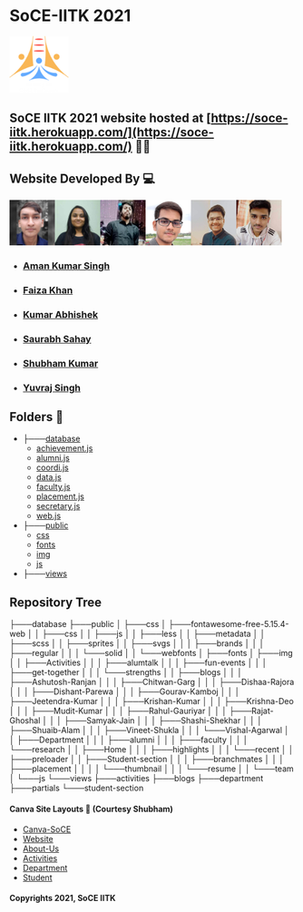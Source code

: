 # SoCE-IITK 2021
<code><img height="100" src = "public/img/SoCE-logo.svg"></code>
## SoCE IITK 2021 website hosted at [https://soce-iitk.herokuapp.com/](https://soce-iitk.herokuapp.com/) 🎉🎉


## Website Developed By 💻
<code><img height="80" src = "public/img/team/d2.jpg"></code><code><img height="80" src = "public/img/team/w2.jpg"></code><code><img height="80" src = "public/img/team/w3.jpg"></code><code><img height="80" src = "public/img/team/w4.jpg"></code><code><img height="80" src = "public/img/team/d5.jpg"></code><code><img height="80" src = "public/img/team/w5.jpg"></code> 
- ###  [Aman Kumar Singh](https://github.com/amanks-20)
- ###  [Faiza Khan](https://github.com/faizak31)
- ###  [Kumar Abhishek](https://github.com/kabhishek20)
- ###  [Saurabh Sahay](https://github.com/sahay-saurabh)
- ###  [Shubham Kumar](https://github.com/Shubham-707)
- ###  [Yuvraj Singh](https://github.com/Yuvraj1171)

## Folders 📄
 * ├───[database](database/)
   * [achievement.js ](database/achievement.js)
   * [alumni.js](database/alumni.js)
   * [coordi.js](database/coordi.js)
   * [data.js](database/data.js)
   * [faculty.js](database/faculty.js)
   * [placement.js](database/placement.js)
   * [secretary.js](database/secretary.js)
   * [web.js](database/web.js)
 * ├───[public](public)
   * [css](public/css/)
   * [fonts](public/fonts/)
   * [img](public/img/)
   * [js](public/js/)
 * ├───[views](views/)

## Repository Tree
├───database
├───public
│   ├───css
│   ├───fontawesome-free-5.15.4-web
│   │   ├───css
│   │   ├───js
│   │   ├───less
│   │   ├───metadata
│   │   ├───scss
│   │   ├───sprites
│   │   ├───svgs
│   │   │   ├───brands
│   │   │   ├───regular
│   │   │   └───solid
│   │   └───webfonts
│   ├───fonts
│   ├───img
│   │   ├───Activities
│   │   │   ├───alumtalk
│   │   │   ├───fun-events
│   │   │   ├───get-together
│   │   │   └───strengths
│   │   ├───blogs
│   │   │   ├───Ashutosh-Ranjan
│   │   │   ├───Chitwan-Garg
│   │   │   ├───Dishaa-Rajora
│   │   │   ├───Dishant-Parewa
│   │   │   ├───Gourav-Kamboj
│   │   │   ├───Jeetendra-Kumar
│   │   │   ├───Krishan-Kumar
│   │   │   ├───Krishna-Deo
│   │   │   ├───Mudit-Kumar
│   │   │   ├───Rahul-Gauriyar
│   │   │   ├───Rajat-Ghoshal
│   │   │   ├───Samyak-Jain
│   │   │   ├───Shashi-Shekhar
│   │   │   ├───Shuaib-Alam
│   │   │   ├───Vineet-Shukla
│   │   │   └───Vishal-Agarwal
│   │   ├───Department
│   │   │   ├───alumni
│   │   │   ├───faculty
│   │   │   └───research
│   │   ├───Home
│   │   │   ├───highlights
│   │   │   └───recent
│   │   ├───preloader
│   │   ├───Student-section
│   │   │   ├───branchmates
│   │   │   ├───placement
│   │   │   │   └───thumbnail
│   │   │   └───resume
│   │   └───team
│   └───js
└───views
    ├───activities
    ├───blogs
    ├───department
    ├───partials
    └───student-section

#### Canva Site Layouts 📝 (Courtesy Shubham)

- [Canva-SoCE](https://www.canva.com/design/DAEsiQTOrrM/Tq0m9SvyOg_elmVW0HdLgA/view?website#2:title-page)
- [Website](https://www.canva.com/design/DAEsiQTOrrM/Tq0m9SvyOg_elmVW0HdLgA/view?website#2:contact-page)
- [About-Us](https://www.canva.com/design/DAEuaxDQGYc/XGKazHkNxQipher1FWnJDQ/view?website#2)
- [Activities](https://www.canva.com/design/DAEsivoIJ5Y/MLQnIQQE1s7_kb_s_vXRPg/view?website#2:activities)
- [Department](https://www.canva.com/design/DAEuYPG-TmA/X53Ir4oGb76Tg8_xrosrhg/view?website#2)
- [Student](https://www.canva.com/design/DAEuYHUTsPM/kaX1nOe1rP7Kr3-03QEFqg/view?website#2)


#### Copyrights 2021, SoCE IITK

